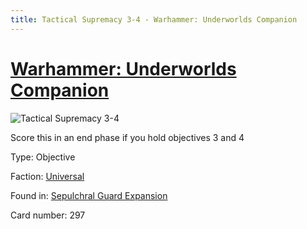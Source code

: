 ```yaml
---
title: Tactical Supremacy 3-4 - Warhammer: Underworlds Companion
---
```


# [Warhammer: Underworlds Companion](https://guidokessels.github.io/wh-underworlds)

  

![Tactical Supremacy 3-4](https://warhammerunderworlds.com/wp-content/uploads/sites/6/2017/12/297_ENG-Tactical-Supremacy-3-4.png)

Score this in an end phase if you hold objectives 3 and 4

Type: Objective

Faction: [Universal](https://guidokessels.github.io/wh-underworlds/factions/universal)

Found in: [Sepulchral Guard Expansion](https://guidokessels.github.io/wh-underworlds/locations/sepulchral-guard-expansion)

Card number: 297
